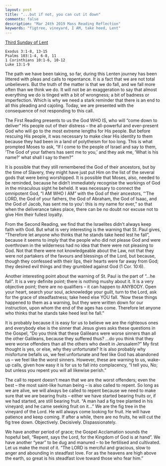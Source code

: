 ```yaml
---
layout: post
title: "...but if not, you can cut it down"
comments: false
description: "Mar 24th 2019 Mass Reading Reflection"
keywords: "figtree, vineyard, I AM, take heed, Lent"
---
```


[Third Sunday of Lent](https://www.ewtn.com/daily-readings/?date=2019-03-24)

```
Exodus 3:1-8, 13-15
Psalms 103:1-4, 6-8, 11
1 Corinthians 10:1-6, 10-12
Luke 13:1-9
```
The path we have been taking, so far, during this Lenten journey has been littered with pleas and calls to repentance. It is a fact that we are not total unbelievers. But the truth of the matter is that we do fall, and we fall more often than we think we do. It will not be an exaggeration to say that almost everything we do is tinged with a bit of wrongness; a bit of badness or imperfection. Which is why we need a stark reminder that there is an end to all this pleading and cajoling. Today, we are presented with the consequence of not responding to this call. 

The First Reading presents to us the God WHO IS, who will “come down to deliver” His people out of their distress – the all-powerful and ever-present God who will go to the most extreme lengths for His people. But before rescuing His people, it was necessary to make clear His identity to them because they had been in a land of polytheism for too long. This is what prompted Moses to ask, “If I come to the people of Israel and say to them, ‘The God of your fathers has sent me to you,’ and they ask me, ‘What is his name?’ what shall I say to them?”

It is possible that they still remembered the God of their ancestors, but by the time of Slavery, they might have just put Him on the list of the several gods that were being worshipped. It is possible that Moses, also, needed to be reminded, because he didn’t immediately recognise the workings of God in the miraculous sight he beheld. It was necessary to connect the omnipotent God, “I AM WHO I AM” with the God of their ancestors, “‘The LORD, the God of your fathers, the God of Abraham, the God of Isaac, and the God of Jacob, has sent me to you’: this is my name for ever,” so that when the deliverance takes place, there can be no doubt nor excuse not to give Him their fullest loyalty. 

From the Second Reading, we find that the Israelites didn’t always keep faith with God. But what is very interesting is the warning that St. Paul gives, “Therefore let anyone who thinks that he stands take heed lest he fall”, because it seems to imply that the people who did not please God and were overthrown in the wilderness had no idea that there were not pleasing to God. Not that there were not knowledgeable about the Law, not that they were not partakers of the favours and blessings of the Lord, but because, though they confessed with their lips, their hearts were far away from God; they desired evil things and they grumbled against God (1 Cor. 10:6).

Another interesting point about the warning of St. Paul is the part of “…he fall”. It is a very definite point; there is nothing mushy about it. It is a very objective point; there are no qualifiers – it can happen to ANYBODY. Open your heart, search your soul, acknowledge your guilt, turn to the Lord, ask for the grace of steadfastness; take heed else YOU fall.  “Now these things happened to them as a warning, but they were written down for our instruction, upon whom the end of the ages has come. Therefore let anyone who thinks that he stands take heed lest he fall.”

It is probably because it is easy for us to believe we are the righteous ones and everybody else is the sinner that Jesus gives asks these questions in the Gospel, “Do you think that these Galileans were worse sinners than all the other Galileans, because they suffered thus? …do you think that they were worse offenders than all the others who dwelt in Jerusalem?” My first thought is yes, or else, why they unfortunate? It is also probably why misfortune befalls us, we feel unfortunate and feel like God has abandoned us – we feel like the worst sinners. However, these are warning to us, wake-up calls, given how easy it is for us to fall into complacency, “I tell you, No; but unless you repent you will all likewise perish.”

The call to repent doesn’t mean that we are the worst offenders; even the best – the most saint-like human being – is also called to repent. So long as we are alive, we will always be called to repent because we need to make sure that we are bearing fruits – either we have started bearing fruits or, if we had started, are still bearing fruit. “A man had a fig tree planted in his vineyard; and he came seeking fruit on it…” We are the fig tree in the vineyard of the Lord. He will always come looking for fruit. He will have patience and keep coming. If after a while, there are no fruits, he will cut the fig tree down.  Objectively. Decisively. Dispassionately. 

We have another period of grace; the Gospel Acclamation sounds the hopeful bell, “Repent, says the Lord, for the Kingdom of God is at hand”. We have another “year” to be dug and manured – to be fertilised and cultivated. Let us make the most of it. “The LORD is merciful and gracious, slow to anger and abounding in steadfast love. For as the heavens are high above the earth, so great is his steadfast love toward those who fear him.”
